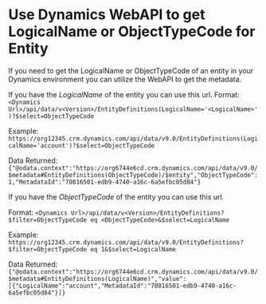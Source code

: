 # Use Dynamics WebAPI to get LogicalName or ObjectTypeCode for Entity

If you need to get the LogicalName or ObjectTypeCode of an entity in your Dynamics environment you can utilize the WebAPI to get the metadata.

If you have the *LogicalName* of the entity you can use this url.
Format:  
`<Dynamics Url>/api/data/v<Version>/EntityDefinitions(LogicalName='<LogicalName>')?$select=ObjectTypeCode`

Example:  
`https://org12345.crm.dynamics.com/api/data/v9.0/EntityDefinitions(LogicalName='account')?$select=ObjectTypeCode`

Data Returned:
```{"@odata.context":"https://org6744e6cd.crm.dynamics.com/api/data/v9.0/$metadata#EntityDefinitions(ObjectTypeCode)/$entity","ObjectTypeCode":1,"MetadataId":"70816501-edb9-4740-a16c-6a5efbc05d84"}```

If you have the *ObjectTypeCode* of the entity you can use this url.

Format:
```<Dynamics Url>/api/data/v<Version>/EntityDefinitions?$filter=ObjectTypeCode eq <ObjectTypeCode>&$select=LogicalName```

Example:
```https://org12345.crm.dynamics.com/api/data/v9.0/EntityDefinitions?$filter=ObjectTypeCode eq 1&$select=LogicalName```

Data Returned:
```{"@odata.context":"https://org6744e6cd.crm.dynamics.com/api/data/v9.0/$metadata#EntityDefinitions(LogicalName)","value":[{"LogicalName":"account","MetadataId":"70816501-edb9-4740-a16c-6a5efbc05d84"}]}```
<!--stackedit_data:
eyJwcm9wZXJ0aWVzIjoidGl0bGU6IFVzZSBEeW5hbWljcyBXZW
JBUEkgdG8gZ2V0IExvZ2ljYWxOYW1lIG9yIE9iamVjdFR5cGVD
b2RlIGZvciBFbnRpdHlcbmF1dGhvcjogUmljaGFyZCBXaWxzb2
5cbnRhZ3M6ICdkeW5hbWljcyx3ZWJhcGksbWV0YWRhdGEnXG4i
LCJoaXN0b3J5IjpbLTg0MjkyMDI0MCwtMTY3NDc1MDI0MSw0ND
k5NTQxMzNdfQ==
-->